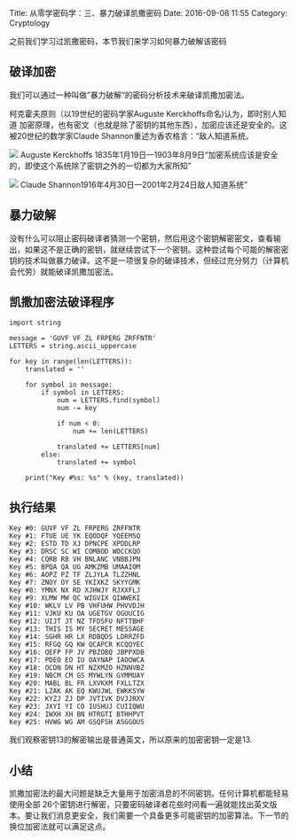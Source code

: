 Title: 从零学密码学：三、暴力破译凯撒密码
Date: 2016-09-08 11:55
Category: Cryptology


之前我们学习过凯撒密码，本节我们来学习如何暴力破解该密码


## 破译加密

我们可以通过一种叫做”暴力破解“的密码分析技术来破译凯撒加密法。

柯克霍夫原则（以19世纪的密码学家Auguste Kerckhoffs命名)认为，即时别人知道
加密原理，也有密文（也就是除了密钥的其他东西），加密应该还是安全的。这被20世纪的数学家Claude Shannon重述为香农格言：“敌人知道系统。

![](http://i4.buimg.com/1949/6863c71c0e8bef3d.png)
 Auguste Kerckhoffs 1835年1月19日—1903年8月9日“加密系统应该是安全的，即使这个系统除了密钥之外的一切都为大家所知”
 

![](http://write.epubit.com.cn/api/storage/getbykey/screenshow?key=16089e9f6882c70f24e1)
 Claude Shannon1916年4月30日—2001年2月24日敌人知道系统” 
 

## 暴力破解

没有什么可以阻止密码破译者猜测一个密钥，然后用这个密钥解密密文，查看输出，如果这不是正确的密钥，就继续尝试下一个密钥。这种尝试每个可能的解密密钥的技术叫做暴力破译。这不是一项很复杂的破译技术，但经过充分努力（计算机会代劳）就能破译凯撒加密法。

## 凯撒加密法破译程序

    import string
    
    message = 'GUVF VF ZL FRPERG ZRFFNTR'
    LETTERS = string.ascii_uppercase
    
    for key in range(len(LETTERS)):
        translated = ''
    
        for symbol in message:
            if symbol in LETTERS:
                num = LETTERS.find(symbol)
                num -= key
    
                if num < 0:
                    num += len(LETTERS)
    
                translated += LETTERS[num]
            else:
                translated += symbol
    
        print("Key #%s: %s" % (key, translated))


## 执行结果
    
    Key #0: GUVF VF ZL FRPERG ZRFFNTR
    Key #1: FTUE UE YK EQODQF YQEEMSQ
    Key #2: ESTD TD XJ DPNCPE XPDDLRP
    Key #3: DRSC SC WI COMBOD WOCCKQO
    Key #4: CQRB RB VH BNLANC VNBBJPN
    Key #5: BPQA QA UG AMKZMB UMAAIOM
    Key #6: AOPZ PZ TF ZLJYLA TLZZHNL
    Key #7: ZNOY OY SE YKIXKZ SKYYGMK
    Key #8: YMNX NX RD XJHWJY RJXXFLJ
    Key #9: XLMW MW QC WIGVIX QIWWEKI
    Key #10: WKLV LV PB VHFUHW PHVVDJH
    Key #11: VJKU KU OA UGETGV OGUUCIG
    Key #12: UIJT JT NZ TFDSFU NFTTBHF
    Key #13: THIS IS MY SECRET MESSAGE
    Key #14: SGHR HR LX RDBQDS LDRRZFD
    Key #15: RFGQ GQ KW QCAPCR KCQQYEC
    Key #16: QEFP FP JV PBZOBQ JBPPXDB
    Key #17: PDEO EO IU OAYNAP IAOOWCA
    Key #18: OCDN DN HT NZXMZO HZNNVBZ
    Key #19: NBCM CM GS MYWLYN GYMMUAY
    Key #20: MABL BL FR LXVKXM FXLLTZX
    Key #21: LZAK AK EQ KWUJWL EWKKSYW
    Key #22: KYZJ ZJ DP JVTIVK DVJJRXV
    Key #23: JXYI YI CO IUSHUJ CUIIQWU
    Key #24: IWXH XH BN HTRGTI BTHHPVT
    Key #25: HVWG WG AM GSQFSH ASGGOUS


我们观察密钥13的解密输出是普通英文，所以原来的加密密钥一定是13.

## 小结

凯撒加密法的最大问题是缺乏大量用于加密消息的不同密钥。任何计算机都能轻易使用全部
26个密钥进行解密，只要密码破译者花些时间看一遍就能找出英文版本。要让我们消息更安全，我们需要一个具备更多可能密钥的加密算法。下一节的换位加密法就可以满足这点。